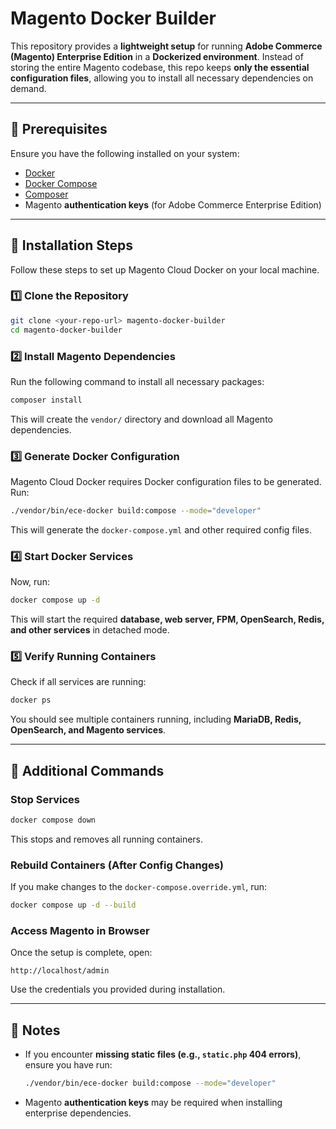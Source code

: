 # Magento Docker Builder

This repository provides a **lightweight setup** for running **Adobe Commerce (Magento) Enterprise Edition** in a **Dockerized environment**. Instead of storing the entire Magento codebase, this repo keeps **only the essential configuration files**, allowing you to install all necessary dependencies on demand.

---

## **📌 Prerequisites**

Ensure you have the following installed on your system:

-   [Docker](https://docs.docker.com/get-docker/)
-   [Docker Compose](https://docs.docker.com/compose/install/)
-   [Composer](https://getcomposer.org/download/)
-   Magento **authentication keys** (for Adobe Commerce Enterprise Edition)

---

## **🚀 Installation Steps**

Follow these steps to set up Magento Cloud Docker on your local machine.

### **1️⃣ Clone the Repository**

```sh
git clone <your-repo-url> magento-docker-builder
cd magento-docker-builder
```

### **2️⃣ Install Magento Dependencies**

Run the following command to install all necessary packages:

```sh
composer install
```

This will create the `vendor/` directory and download all Magento dependencies.

### **3️⃣ Generate Docker Configuration**

Magento Cloud Docker requires Docker configuration files to be generated. Run:

```sh
./vendor/bin/ece-docker build:compose --mode="developer"
```

This will generate the `docker-compose.yml` and other required config files.

### **4️⃣ Start Docker Services**

Now, run:

```sh
docker compose up -d
```

This will start the required **database, web server, FPM, OpenSearch, Redis, and other services** in detached mode.

### **5️⃣ Verify Running Containers**

Check if all services are running:

```sh
docker ps
```

You should see multiple containers running, including **MariaDB, Redis, OpenSearch, and Magento services**.

---

## **🔧 Additional Commands**

### **Stop Services**

```sh
docker compose down
```

This stops and removes all running containers.

### **Rebuild Containers (After Config Changes)**

If you make changes to the `docker-compose.override.yml`, run:

```sh
docker compose up -d --build
```

### **Access Magento in Browser**

Once the setup is complete, open:

```
http://localhost/admin
```

Use the credentials you provided during installation.

---

## **📌 Notes**

-   If you encounter **missing static files (e.g., `static.php` 404 errors)**, ensure you have run:
    ```sh
    ./vendor/bin/ece-docker build:compose --mode="developer"
    ```
-   Magento **authentication keys** may be required when installing enterprise dependencies.
